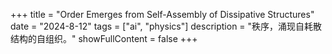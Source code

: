 +++
title = "Order Emerges from Self-Assembly of Dissipative Structures"
date = "2024-8-12"
tags = ["ai", "physics"]
description = "秩序，涌现自耗散结构的自组织。"
showFullContent = false
+++


